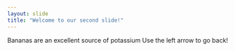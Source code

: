 ```yaml
---
layout: slide
title: "Welcome to our second slide!"
---
```

Bananas are an excellent source of potassium
Use the left arrow to go back!
 
